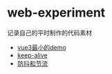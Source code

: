 # web-experiment
记录自己的平时制作的代码素材
- [vue3最小的demo](https://www.baidu.com/)
- [keep-alive](https://github.com/ichanghe/web-experiment/tree/master/keep_alive)
- [防抖和节流](https://github.com/ichanghe/web-experiment/tree/master/debounce-throttle)
